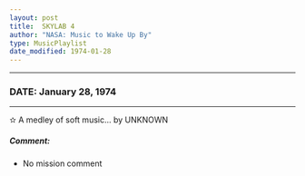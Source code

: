 ```yaml
---
layout: post
title:  SKYLAB 4
author: "NASA: Music to Wake Up By"
type: MusicPlaylist
date_modified: 1974-01-28
---
```


----
### DATE: January 28, 1974
----
✫ A medley of soft music... by UNKNOWN

##### Comment:
* No mission comment
